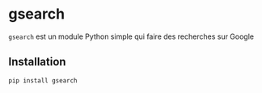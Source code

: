 # gsearch 

`gsearch` est un module Python simple qui faire des recherches sur Google 
## Installation

```bash
pip install gsearch
